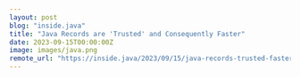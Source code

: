 ```yaml
---
layout: post
blog: "inside.java"
title: "Java Records are 'Trusted' and Consequently Faster"
date: 2023-09-15T00:00:00Z
image: images/java.png
remote_url: "https://inside.java/2023/09/15/java-records-trusted-faster/"
---
```

